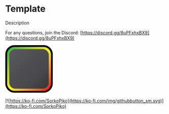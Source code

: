# Template
Description

For any questions, join the Discord: [https://discord.gg/8uPFxhxBX9](https://discord.gg/8uPFxhxBX9)

<img src="logo.png" width="150" alt="the mod's logo" />

[![https://ko-fi.com/SorkoPiko](https://ko-fi.com/img/githubbutton_sm.svg)](https://ko-fi.com/SorkoPiko)
